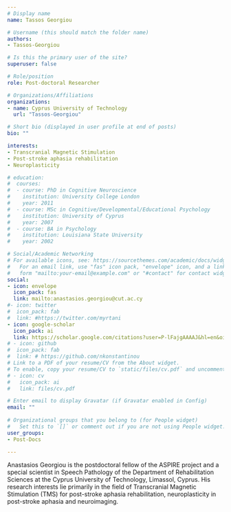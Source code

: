 ```yaml
---
# Display name
name: Tassos Georgiou

# Username (this should match the folder name)
authors:
- Tassos-Georgiou

# Is this the primary user of the site?
superuser: false

# Role/position
role: Post-doctoral Researcher

# Organizations/Affiliations
organizations:
- name: Cyprus University of Technology
  url: "Tassos-Georgiou"

# Short bio (displayed in user profile at end of posts)
bio: ""

interests:
- Transcranial Magnetic Stimulation
- Post-stroke aphasia rehabilitation
- Neuroplasticity

# education:
#  courses:
#  - course: PhD in Cognitive Neuroscience
#    institution: University College London
#    year: 2011
#  - course: MSc in Cognitive/Developmental/Educational Psychology
#    institution: University of Cyprus
#    year: 2007
#  - course: BA in Psychology
#    institution: Louisiana State University
#    year: 2002

# Social/Academic Networking
# For available icons, see: https://sourcethemes.com/academic/docs/widgets/#icons
#   For an email link, use "fas" icon pack, "envelope" icon, and a link in the
#   form "mailto:your-email@example.com" or "#contact" for contact widget.
social:
- icon: envelope
  icon_pack: fas
  link: mailto:anastasios.georgiou@cut.ac.cy
#- icon: twitter
#  icon_pack: fab
#  link: #https://twitter.com/myrtani 
- icon: google-scholar
  icon_pack: ai
  link: https://scholar.google.com/citations?user=P-lFajgAAAAJ&hl=en&oi=ao 
# - icon: github
#  icon_pack: fab
#  link: # https://github.com/nkonstantinou
# Link to a PDF of your resume/CV from the About widget.
# To enable, copy your resume/CV to `static/files/cv.pdf` and uncomment the lines below.  
# - icon: cv
#   icon_pack: ai
#   link: files/cv.pdf

# Enter email to display Gravatar (if Gravatar enabled in Config)
email: ""
  
# Organizational groups that you belong to (for People widget)
#   Set this to `[]` or comment out if you are not using People widget.  
user_groups:
- Post-Docs

---
```

Anastasios Georgiou is the postdoctoral fellow of the ASPIRE project and a special scientist in Speech Pathology of the Department of Rehabilitation Sciences at the Cyprus University of Technology, Limassol, Cyprus. His research interests lie primarily in the field of Transcranial Magnetic Stimulation (TMS) for post-stroke aphasia rehabilitation, neuroplasticity in post-stroke aphasia and neuroimaging.